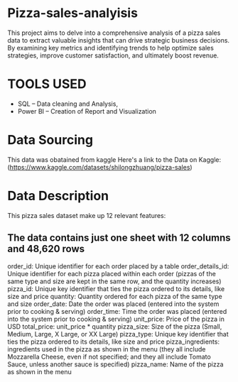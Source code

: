 # Pizza-sales-analyisis
This project aims to delve into a comprehensive analysis of a pizza sales data to extract valuable insights that can drive strategic business decisions. By examining key metrics and identifying trends to help optimize sales strategies, improve customer satisfaction, and ultimately boost revenue.

# TOOLS USED
- SQL – Data cleaning and Analysis,
- Power BI – Creation of Report and Visualization

# Data Sourcing
This data was obatained from kaggle
Here's a link to the Data on Kaggle:(https://www.kaggle.com/datasets/shilongzhuang/pizza-sales)
# Data Description
This pizza sales dataset make up 12 relevant features:
## The data contains just one sheet with 12 columns and 48,620 rows
order_id: Unique identifier for each order placed by a table
order_details_id: Unique identifier for each pizza placed within each order (pizzas of the same type and size are kept in the same row, and the quantity increases)
pizza_id: Unique key identifier that ties the pizza ordered to its details, like size and price
quantity: Quantity ordered for each pizza of the same type and size
order_date: Date the order was placed (entered into the system prior to cooking & serving)
order_time: Time the order was placed (entered into the system prior to cooking & serving)
unit_price: Price of the pizza in USD
total_price: unit_price * quantity
pizza_size: Size of the pizza (Small, Medium, Large, X Large, or XX Large)
pizza_type: Unique key identifier that ties the pizza ordered to its details, like size and price
pizza_ingredients: ingredients used in the pizza as shown in the menu (they all include Mozzarella Cheese, even if not specified; and they all include Tomato Sauce, unless another sauce is specified)
pizza_name: Name of the pizza as shown in the menu

